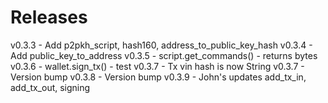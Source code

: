 # Releases
v0.3.3 - Add p2pkh_script, hash160, address_to_public_key_hash
v0.3.4 - Add public_key_to_address
v0.3.5 - script.get_commands() - returns bytes
v0.3.6 - wallet.sign_tx() - test
v0.3.7 - Tx vin hash is now String
v0.3.7 - Version bump
v0.3.8 - Version bump
v0.3.9 - John's updates add_tx_in, add_tx_out, signing